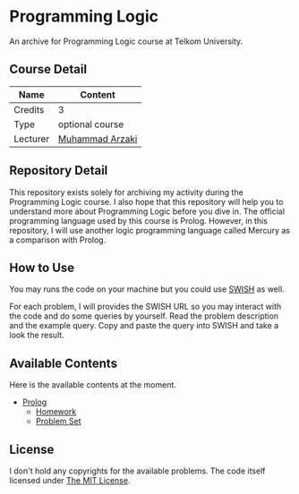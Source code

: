 # Programming Logic

An archive for Programming Logic course at Telkom University.

## Course Detail

| Name     | Content              |
|----------|----------------------|
| Credits  | 3                    |
| Type     | optional course      |
| Lecturer | [Muhammad Arzaki][1] |

[1]: https://www.researchgate.net/scientific-contributions/2105332282_Muhammad_Arzaki

## Repository Detail

This repository exists solely for archiving my activity during the Programming Logic course.
I also hope that this repository will help you to understand more about Programming Logic before you dive in.
The official programming language used by this course is Prolog.
However, in this repository, I will use another logic programming language called Mercury as a comparison with Prolog.

## How to Use

You may runs the code on your machine but you could use [SWISH](https://swish.swi-prolog.org/) as well.

For each problem, I will provides the SWISH URL so you may interact with the code and do some queries by yourself.
Read the problem description and the example query.
Copy and paste the query into SWISH and take a look the result.

## Available Contents

Here is the available contents at the moment.

* [Prolog](prolog/)
  * [Homework](prolog/homework/)
  * [Problem Set](prolog/problem-set/)

## License

I don't hold any copyrights for the available problems.
The code itself licensed under [The MIT License](LICENSE).

